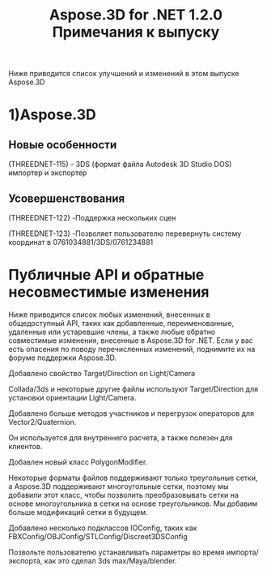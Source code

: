 ﻿---
title: Aspose.3D for .NET 1.2.0 Примечания к выпуску
type: docs
weight: 10
url: /ru/net/aspose-3d-for-net-1-2-0-release-notes/
---
Ниже приводится список улучшений и изменений в этом выпуске Aspose.3D
# **1)Aspose.3D**
## **Новые особенности**
(THREEDNET-115) - 3DS (формат файла Autodesk 3D Studio DOS) импортер и экспортер
## **Усовершенствования**
(THREEDNET-122) -Поддержка нескольких сцен

(THREEDNET-123) -Позволяет пользователю перевернуть систему координат в 0761034881/3DS/0761234881
# **Публичные API и обратные несовместимые изменения**
Ниже приводится список любых изменений, внесенных в общедоступный API, таких как добавленные, переименованные, удаленные или устаревшие члены, а также любые обратно совместимые изменения, внесенные в Aspose.3D for .NET. Если у вас есть опасения по поводу перечисленных изменений, поднимите их на форуме поддержки Aspose.3D.

Добавлено свойство Target/Direction on Light/Camera

Collada/3ds и некоторые другие файлы используют Target/Direction для установки ориентации Light/Camera.

Добавлено больше методов участников и перегрузок операторов для Vector2/Quaternion.

Он используется для внутреннего расчета, а также полезен для клиентов.

Добавлен новый класс PolygonModifier.

Некоторые форматы файлов поддерживают только треугольные сетки, а Aspose.3D поддерживают многоугольные сетки, поэтому мы добавили этот класс, чтобы позволить преобразовывать сетки на основе многоугольника в сетки на основе треугольников.
Мы добавим больше модификаций сетки в будущем.

Добавлено несколько подклассов IOConfig, таких как FBXConfig/OBJConfig/STLConfig/Discreet3DSConfig

Позвольте пользователю устанавливать параметры во время импорта/экспорта, как это сделал 3ds max/Maya/blender.
